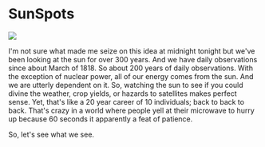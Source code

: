# SunSpots

![](https://github.com/hrokr/SunSpots/blob/master/images/trico.gif)


I'm not sure what made me seize on this idea at midnight tonight but we've been looking at the sun for over 300 years. And we have daily observations since about March of 1818. So about 200 years of daily observations.  With the exception of nuclear power, all of our energy comes from the sun. And we are utterly dependent on it. So, watching the sun to see if you could divine the weather, crop yields, or hazards to satellites makes perfect sense. Yet, that's like a 20 year career of 10 individuals; back to back to back.  That's crazy in a world where people yell at their microwave to hurry up because 60 seconds it apparently a feat of patience. 

So, let's see what we see. 
